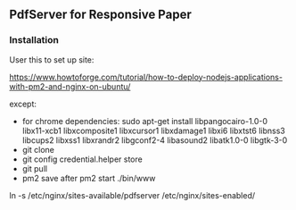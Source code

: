 ## PdfServer for Responsive Paper

### Installation

User this to set up site:

https://www.howtoforge.com/tutorial/how-to-deploy-nodejs-applications-with-pm2-and-nginx-on-ubuntu/


except:
 - for chrome dependencies: sudo apt-get install libpangocairo-1.0-0 libx11-xcb1 libxcomposite1 libxcursor1 libxdamage1 libxi6 libxtst6 libnss3 libcups2 libxss1 libxrandr2 libgconf2-4 libasound2 libatk1.0-0 libgtk-3-0
- git clone
- git config credential.helper store 
- git pull 
- pm2 save after pm2 start ./bin/www

ln -s /etc/nginx/sites-available/pdfserver /etc/nginx/sites-enabled/